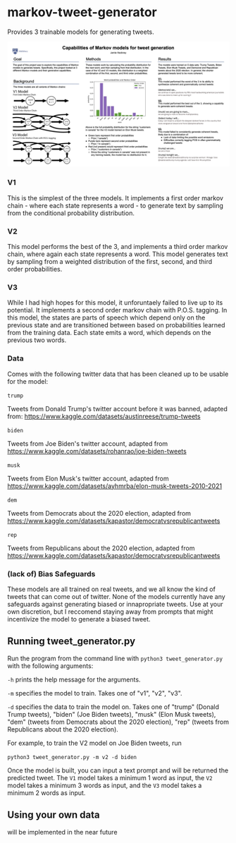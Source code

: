 # markov-tweet-generator
Provides 3 trainable models for generating tweets.

![Poster](poster.jpg)

### V1
This is the simplest of the three models. It implements a first order markov chain - where each state represents a word - to generate text by sampling from the conditional probability distribution.

### V2
This model performs the best of the 3, and implements a third order markov chain, where again each state represents a word. This model generates text by sampling from a weighted distribution of the first, second, and third order probabilities.

### V3
While I had high hopes for this model, it unforuntaely failed to live up to its potential. It implements a second order markov chain with P.O.S. tagging. In this model, the states are parts of speech which depend only on the previous state and are transitioned between based on probabilities learned from the training data. Each state emits a word, which depends on the previous two words.

### Data
Comes with the following twitter data that has been cleaned up to be usable for the model:

```trump```

Tweets from Donald Trump's twitter account before it was banned, adapted from: https://www.kaggle.com/datasets/austinreese/trump-tweets

```biden```

Tweets from Joe Biden's twitter account, adapted from https://www.kaggle.com/datasets/rohanrao/joe-biden-tweets

```musk```

Tweets from Elon Musk's twitter account, adapted from https://www.kaggle.com/datasets/ayhmrba/elon-musk-tweets-2010-2021

```dem```

Tweets from Democrats about the 2020 election, adapted from https://www.kaggle.com/datasets/kapastor/democratvsrepublicantweets

```rep```

Tweets from Republicans about the 2020 election, adapted from https://www.kaggle.com/datasets/kapastor/democratvsrepublicantweets


### (lack of) Bias Safeguards
These models are all trained on real tweets, and we all know the kind of tweets that can come out of twitter. None of the models currently have any safeguards against generating biased or innapropriate tweets. Use at your own discretion, but I reccomend staying away from prompts that might incentivize the model to generate a biased tweet.

## Running tweet_generator.py
Run the program from the command line with ```python3 tweet_generator.py``` with the following arguments:

```-h``` prints the help message for the arguments.

```-m``` specifies the model to train. Takes one of "v1", "v2", "v3". 

```-d``` specifies the data to train the model on. Takes one of "trump" (Donald Trump tweets), "biden" (Joe Biden tweets), "musk" (Elon Musk tweets), "dem" (tweets from Democrats about the 2020 election), "rep" (tweets from Republicans about the 2020 election).

For example, to train the V2 model on Joe Biden tweets, run

```python3 tweet_generator.py -m v2 -d biden```

Once the model is built, you can input a text prompt and will be returned the predicted tweet. The ```V1``` model takes a minimum 1 word as input, the ```V2``` model takes a minimum 3 words as input, and the ```V3``` model takes a minimum 2 words as input.

## Using your own data
will be implemented in the near future
